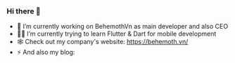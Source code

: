 ### Hi there 👋

- 🔭 I’m currently working on BehemothVn as main developer and also CEO
- 🧑‍💻 I’m currently trying to learn Flutter & Dart for mobile development
- 🕸 Check out my company's website: https://behemoth.vn/
- ⚡ And also my blog: 
